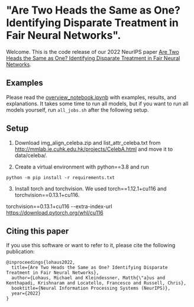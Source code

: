# "Are Two Heads the Same as One? Identifying Disparate Treatment in Fair Neural Networks".

Welcome. This is the code release of our 2022 NeurIPS paper [Are Two Heads the Same as One? Identifying Disparate Treatment in Fair Neural Networks](https://arxiv.org/abs/2204.04440).

## Examples
Please read the [overview_notebook.ipynb](overview_notebook.ipynb) with 
examples, results, and explanations. It takes some time to run all models, but 
if you want to run all models yourself, run `all_jobs.sh` after the following setup.


## Setup

1) Download img_align_celeba.zip and list_attr_celeba.txt from http://mmlab.ie.cuhk.edu.hk/projects/CelebA.html
and move it to data/celeba/.

2) Create a virtual environment with python==3.8 and run 
````
python -m pip install -r requirements.txt
````

3) Install torch and torchvision. We used torch==1.12.1+cu116 and torchvision==0.13.1+cu116.

torchvision==0.13.1+cu116 --extra-index-url https://download.pytorch.org/whl/cu116



## Citing this paper

If you use this software or want to refer to it, please cite the following publication:
```
@inproceedings{lohaus2022,
  title={Are Two Heads the Same as One? Identifying Disparate Treatment in Fair Neural Networks},
  author={Lohaus, Michael and Kleindessner, Matth{\"a}us and Kenthapadi, Krishnaram and Locatello, Francesco and Russell, Chris},
  booktitle={Neural Information Processing Systems (NeurIPS)},
  year={2022}
}
```